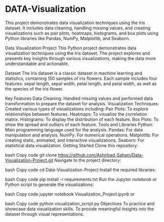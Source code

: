 # DATA-Visualization
This project demonstrates data visualization techniques using the Iris dataset. It includes data cleaning, handling missing values, and creating visualizations such as pair plots, heatmaps, histograms, and box plots using Python libraries like Pandas, NumPy, Matplotlib, and Seaborn.

Data Visualization Project
This Python project demonstrates data visualization techniques using the Iris dataset. The project explores and presents key insights through various visualizations, making the data more understandable and actionable.

Dataset
The Iris dataset is a classic dataset in machine learning and statistics, containing 150 samples of iris flowers. Each sample includes four features: sepal length, sepal width, petal length, and petal width, as well as the species of the iris flower.

Key Features
Data Cleaning: Handled missing values and performed data transformation to prepare the dataset for analysis.
Visualization Techniques: Created various types of visualizations including:
Pair Plots: To explore relationships between features.
Heatmaps: To visualize the correlation matrix.
Histograms: To display the distribution of each feature.
Box Plots: To show the spread and outliers of each feature.
Tools and Libraries
Python: Main programming language used for the analysis.
Pandas: For data manipulation and analysis.
NumPy: For numerical operations.
Matplotlib: For creating static, animated, and interactive visualizations.
Seaborn: For statistical data visualization.
Getting Started
Clone this repository:

bash
Copy code
git clone https://github.com/Ashirbad-Sahani/Data-Visualization-Project.git
Navigate to the project directory:

bash
Copy code
cd Data-Visualization-Project
Install the required libraries:

bash
Copy code
pip install -r requirements.txt
Run the Jupyter notebook or Python script to generate the visualizations:

bash
Copy code
jupyter notebook Visualization_Project.ipynb
or

bash
Copy code
python visualization_script.py
Objectives
To practice and showcase data visualization skills.
To provide meaningful insights into the dataset through visual representations.
